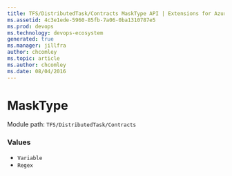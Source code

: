```yaml
---
title: TFS/DistributedTask/Contracts MaskType API | Extensions for Azure DevOps Services
ms.assetid: 4c3e1ede-5960-85fb-7a06-0ba1310787e5
ms.prod: devops
ms.technology: devops-ecosystem
generated: true
ms.manager: jillfra
author: chcomley
ms.topic: article
ms.author: chcomley
ms.date: 08/04/2016
---
```


# MaskType

Module path: `TFS/DistributedTask/Contracts`

### Values

* `Variable` 
* `Regex` 
